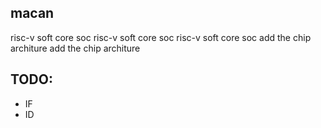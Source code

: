 ## macan
risc-v soft core soc
risc-v soft core soc
risc-v soft core soc
add the chip architure
add the chip architure

## TODO:
 - IF
 - ID

